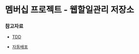 # 멤버십 프로젝트 - 웹할일관리 저장소



### 참고자료

- [TDD](https://jojoldu.tistory.com/265)

- [자동배포](https://jojoldu.tistory.com/265)
